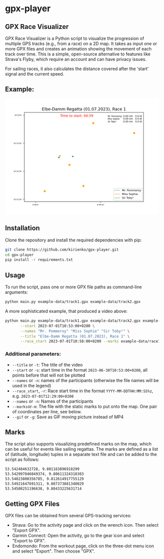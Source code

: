 # gpx-player
## GPX Race Visualizer

GPX Race Visualizer is a Python script to visualize the progression of multiple GPS tracks (e.g., from a race) on a 2D map. 
It takes as input one or more GPX files and creates an animation showing the movement of each track over time. 
This is a simple, open-source alternative to features like Strava's Flyby, which require an account and can have privacy issues.

For sailing races, it also calculates the distance covered after the 'start' signal and the current speed.

## Example:
![Example output](example.gif "Example of the script output")

## Installation

Clone the repository and install the required dependencies with pip:

```bash
git clone https://github.com/kirienko/gpx-player.git
cd gpx-player
pip install -r requirements.txt
```

## Usage
To run the script, pass one or more GPX file paths as command-line arguments:
```bash
python main.py example-data/track1.gpx example-data/track2.gpx
```

A more sophisticated example, that produced a video above:
```bash
python main.py example-data/track1.gpx example-data/track2.gpx example-data/track3.gpx \
       --start 2023-07-01T10:53:00+0200 \
       --names "Mr. Pommeroy" "Miss Sophie" "Sir Toby²" \
       --title "Elbe-Damm Regatta (01.07.2023), Race 1" \
       --race_start 2023-07-01T10:58:00+0200 --marks example-data/race1_marks.txt -g
```
### Additional parameters:
* `--title` or `-t`: The title of the video
* `--start` or `-s`: start time in the format `2023-06-30T10:53:00+0200`, all points before that will not be plotted
* `--names` or `-n`: names of the participants (otherwise the file names will be used in the legend)
* `--race_start`, `-r`: Race start time in the format `YYYY-MM-DDTHH:MM:SS%z`, e.g. `2023-07-01T12:29:00+0200`
* `--names` or `-n`: Names of the participants
* `--marks`or`-m`: The file with the static marks to put onto the map. One pair of coordinates per line, see below.
* `--gif` or `-g`: Save as GIF moving picture instead of MP4

## Marks
The script also supports visualizing predefined marks on the map, which can be useful for events like sailing regattas.
The marks are defined as a list of (latitude, longitude) tuples in a separate text file and can be added to the script as follows:
```
53.542484632728, 9.801163896918299
53.542997846049374, 9.80611324310303
53.54823800356785, 9.812614917755129
53.54921647691311, 9.807373881340029
53.54508251196638, 9.80433225631714
```

## Getting GPX Files

GPX files can be obtained from several GPS-tracking services:
* Strava: Go to the activity page and click on the wrench icon. Then select "Export GPX".
* Garmin Connect: Open the activity, go to the gear icon and select "Export to GPX".
* Endomondo: From the workout page, click on the three-dot menu icon and select "Export". Then choose "GPX".
